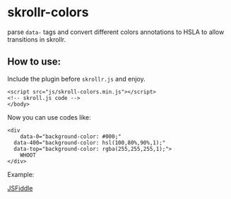 skrollr-colors
==============

parse ``data-`` tags and convert different colors annotations to HSLA to allow transitions in skrollr.

How to use:
--------------

Include the plugin before ``skrollr.js`` and enjoy.  

    <script src="js/skroll-colors.min.js"></script>
    <!-- skroll.js code -->
    </body>
    
Now you can use codes like:

    <div 
        data-0="background-color: #000;"
      data-400="background-color: hsl(100,80%,90%,1);"
      data-top="background-color: rgba(255,255,255,1);">
        WHOOT
    </div>

Example:

[JSFiddle](http://jsfiddle.net/nL75k/1/)
